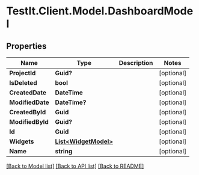 # TestIt.Client.Model.DashboardModel

## Properties

Name | Type | Description | Notes
------------ | ------------- | ------------- | -------------
**ProjectId** | **Guid?** |  | [optional] 
**IsDeleted** | **bool** |  | [optional] 
**CreatedDate** | **DateTime** |  | [optional] 
**ModifiedDate** | **DateTime?** |  | [optional] 
**CreatedById** | **Guid** |  | [optional] 
**ModifiedById** | **Guid?** |  | [optional] 
**Id** | **Guid** |  | [optional] 
**Widgets** | [**List&lt;WidgetModel&gt;**](WidgetModel.md) |  | [optional] 
**Name** | **string** |  | [optional] 

[[Back to Model list]](../README.md#documentation-for-models) [[Back to API list]](../README.md#documentation-for-api-endpoints) [[Back to README]](../README.md)


